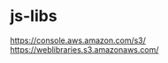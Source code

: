 js-libs
=======

https://console.aws.amazon.com/s3/
https://weblibraries.s3.amazonaws.com/



<script src="file:///Users/paulocheque/Programming/oss/js-libs/libs/secret-rest-client/secret-rest-client.js"></script>
<script src="file:///Users/paulocheque/Programming/oss/js-libs/libs/secret-data-table/secret-data-table.js"></script>